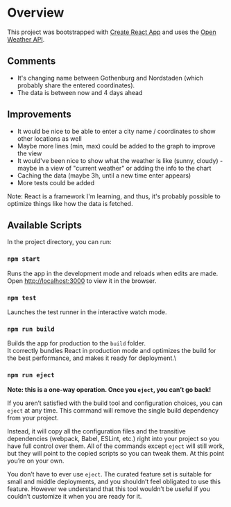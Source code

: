 # Overview

This project was bootstrapped with [Create React App](https://github.com/facebook/create-react-app) and uses the [Open Weather API](https://openweathermap.org/api).

## Comments

- It's changing name between Gothenburg and Nordstaden (which probably share the entered coordinates).
- The data is between now and 4 days ahead

## Improvements

- It would be nice to be able to enter a city name / coordinates to show other locations as well
- Maybe more lines (min, max) could be added to the graph to improve the view
- It would've been nice to show what the weather is like (sunny, cloudy) - maybe in a view of "current weather" or adding the info to the chart
- Caching the data (maybe 3h, until a new time enter appears)
- More tests could be added

Note: React is a framework I'm learning, and thus, it's probably possible to optimize things like how the data is fetched.

## Available Scripts

In the project directory, you can run:

### `npm start`

Runs the app in the development mode and reloads when edits are made. \
Open [http://localhost:3000](http://localhost:3000) to view it in the browser.

### `npm test`

Launches the test runner in the interactive watch mode.

### `npm run build`

Builds the app for production to the `build` folder.\
It correctly bundles React in production mode and optimizes the build for the best performance, and makes it ready for deployment.\

### `npm run eject`

**Note: this is a one-way operation. Once you `eject`, you can’t go back!**

If you aren’t satisfied with the build tool and configuration choices, you can `eject` at any time. This command will remove the single build dependency from your project.

Instead, it will copy all the configuration files and the transitive dependencies (webpack, Babel, ESLint, etc.) right into your project so you have full control over them. All of the commands except `eject` will still work, but they will point to the copied scripts so you can tweak them. At this point you’re on your own.

You don’t have to ever use `eject`. The curated feature set is suitable for small and middle deployments, and you shouldn’t feel obligated to use this feature. However we understand that this tool wouldn’t be useful if you couldn’t customize it when you are ready for it.

